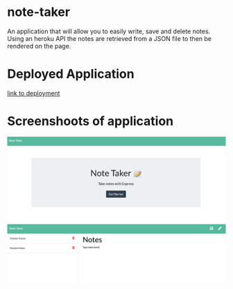 # note-taker
An application that will allow you to easily write, save and delete notes. Using an heroku API the notes are retrieved from a JSON file to then be rendered on the page. 

# Deployed Application
 [link to deployment](https://note-taker-ib.herokuapp.com/)
 
 # Screenshoots of application
  ![alt text](public/assets/screenshots/intro.png "intro-screenshot")
  ![alt text](public/assets/screenshots/notes.png "intro-screenshot")

